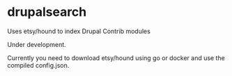 # drupalsearch

Uses etsy/hound to index Drupal Contrib modules

Under development.

Currently you need to download etsy/hound using go or docker and use the compiled config.json.